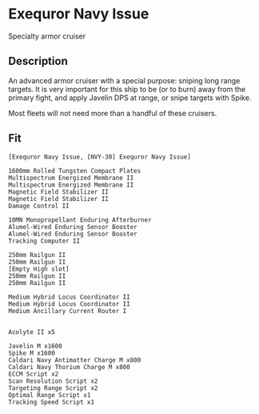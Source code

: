 # Exequror Navy Issue 
Specialty armor cruiser

## Description
An advanced armor cruiser with a special purpose: sniping long range targets. It is very important for this ship to be (or to burn) away from the primary fight, and apply Javelin DPS at range, or snipe targets with Spike. 

Most fleets will not need more than a handful of these cruisers.

## Fit
```
[Exequror Navy Issue, [NVY-30] Exequror Navy Issue]

1600mm Rolled Tungsten Compact Plates
Multispectrum Energized Membrane II
Multispectrum Energized Membrane II
Magnetic Field Stabilizer II
Magnetic Field Stabilizer II
Damage Control II

10MN Monopropellant Enduring Afterburner
Alumel-Wired Enduring Sensor Booster
Alumel-Wired Enduring Sensor Booster
Tracking Computer II

250mm Railgun II
250mm Railgun II
[Empty High slot]
250mm Railgun II
250mm Railgun II

Medium Hybrid Locus Coordinator II
Medium Hybrid Locus Coordinator II
Medium Ancillary Current Router I


Acolyte II x5

Javelin M x1600
Spike M x1600
Caldari Navy Antimatter Charge M x800
Caldari Navy Thorium Charge M x800
ECCM Script x2
Scan Resolution Script x2
Targeting Range Script x2
Optimal Range Script x1
Tracking Speed Script x1
```